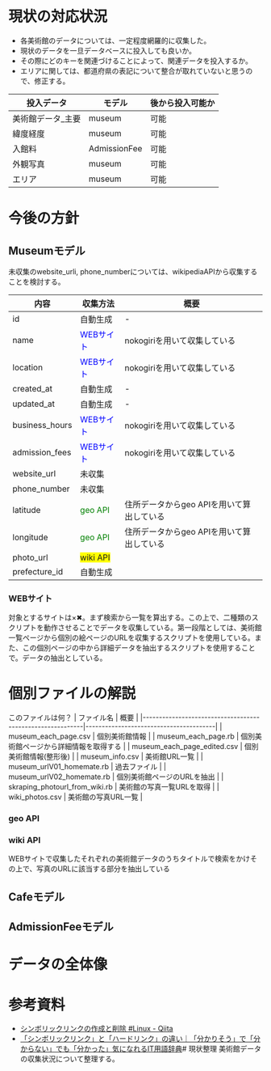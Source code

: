 # 現状の対応状況
- 各美術館のデータについては、一定程度網羅的に収集した。
- 現状のデータを一旦データベースに投入しても良いか。
- その際にどのキーを関連づけることによって、関連データを投入するか。
- エリアに関しては、都道府県の表記について整合が取れていないと思うので、修正する。

| 投入データ        | モデル | 後から投入可能か |
|-------------------|--------|------------------|
| 美術館データ_主要 | museum | 可能             |
| 緯度経度          | museum | 可能             |
| 入館料            | AdmissionFee       | 可能             |
| 外観写真          | museum | 可能             |
| エリア            | museum | 可能             |

# 今後の方針

## Museumモデル
未収集のwebsite_urli, phone_numberについては、wikipediaAPIから収集することを検討する。

| 内容           | 収集方法                                               | 概要                                      |
|----------------|--------------------------------------------------------|-------------------------------------------|
| id             | <span style="background-color: gley">自動生成</span>   | -                                         |
| name           | <span style="color: blue">WEBサイト</span>             | nokogiriを用いて収集している              |
| location       | <span style="color: blue">WEBサイト</span>             | nokogiriを用いて収集している              |
| created_at     | 自動生成                                               | -                                         |
| updated_at     | 自動生成                                               | -                                         |
| business_hours | <span style="color: blue">WEBサイト</span>             | nokogiriを用いて収集している
| admission_fees | <span style="color: blue">WEBサイト</span>             | nokogiriを用いて収集している              |
| website_url    | <span class="red">未収集                                                 |                                           |
| phone_number   | <span class="red">未収集                                                 |                                           |
| latitude       | <span style="color: green">geo API</span>              | 住所データからgeo APIを用いて算出している |
| longitude      | <span style="color: green">geo API</span>              |  住所データからgeo APIを用いて算出している                                         |
| photo_url      | <span style="background-color: yellow">wiki API</span> |                                           |
| prefecture_id  | 自動生成                                               |                                           |
### WEBサイト
対象とするサイトは×✖︎。まず検索から一覧を算出する。この上で、二種類のスクリプトを動作させることでデータを収集している。第一段階としては、美術館一覧ページから個別の絵ページのURLを収集するスクリプトを使用している。また、この個別ページの中から詳細データを抽出するスクリプトを使用することで。データの抽出としている。

# 個別ファイルの解説
<span class=red>このファイルは何？
| ファイル名                                                | 概要                                   |
|-----------------------------------------------------------|----------------------------------------|
| <span class="blue">museum_each_page.csv            | 個別美術館情報                         |
| <span class="red">museum_each_page.rb</span>       | 個別美術館ページから詳細情報を取得する |
| <span class="blue">museum_each_page_edited.csv     | 個別美術館情報(整形後)                 |
| <span class="blue">museum_info.csv                 | 美術館URL一覧                          |
| <span class="gray-text">museum_urlV01_homemate.rb</span> | <span class="gray-text">過去ファイル                                       |
| <span class="red">museum_urlV02_homemate.rb</span> | 個別美術館ページのURLを抽出            |
| <span class="red">skraping_photourl_from_wiki.rb   | 美術館の写真一覧URLを取得              |
| <span class="yellow">wiki_photos.csv                 | 美術館の写真URL一覧                                       |

### geo API
### wiki API
WEBサイトで収集したそれぞれの美術館データのうちタイトルで検索をかけその上で、写真のURLに該当する部分を抽出している


## Cafeモデル
## AdmissionFeeモデル

# データの全体像


# 参考資料
-  [シンボリックリンクの作成と削除 #Linux - Qiita](https://qiita.com/colorrabbit/items/2e99304bd92201261c60)
- [「シンボリックリンク」と「ハードリンク」の違い｜「分かりそう」で「分からない」でも「分かった」気になれるIT用語辞典](https://wa3.i-3-i.info/diff640link.html)# 現状整理
美術館データの収集状況について整理する。
